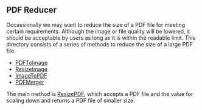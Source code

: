 ## PDF Reducer

Occassionally we may want to reduce the size of a PDF file for meeting certain
requirements. Although the image or file quality will be lowered, it should be
acceptable by users as long as it is within the readable limit. This directory
consists of a series of methods to reduce the size of a large PDF file.

- [PDFToImage](/scripts/pdf/pdf_to_image.py)
- [ResizeImage](/scripts/pdf/resize_image.py)
- [ImageToPDF](/scripts/pdf/image_to_pdf.py)
- [PDFMerger](/scripts/pdf/pdf_merger.py)

The main method is [ResizePDF](/scripts/pdf/resize_pdf.py), which accepts a PDF
file and the value for scaling down and returns a PDF file of smaller size.
